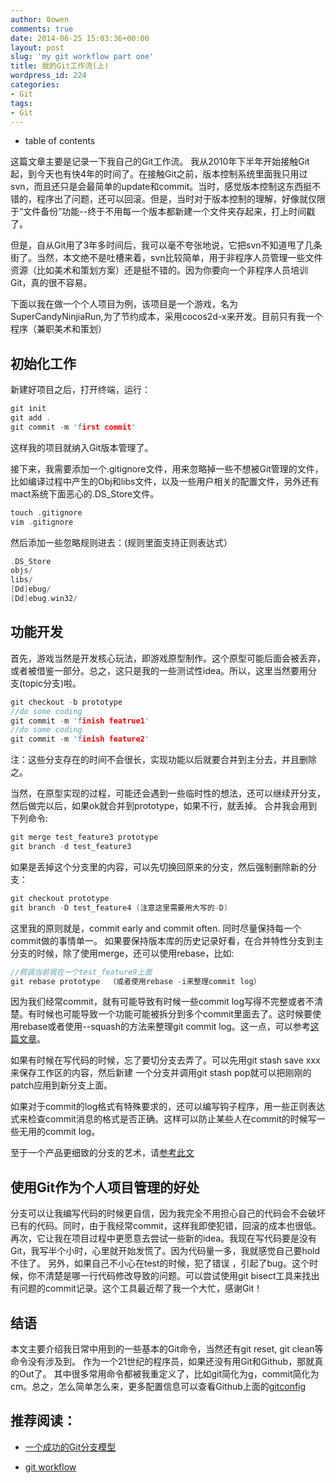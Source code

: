 ```yaml
---
author: 0owen
comments: true
date: 2014-06-25 15:03:36+00:00
layout: post
slug: 'my git workflow part one'
title: 我的Git工作流(上)
wordpress_id: 224
categories:
- Git
tags:
- Git
---
```


* table of contents
<!-- toc -->

这篇文章主要是记录一下我自己的Git工作流。
我从2010年下半年开始接触Git起，到今天也有快4年的时间了。在接触Git之前，版本控制系统里面我只用过svn，而且还只是会最简单的update和commit。当时，感觉版本控制这东西挺不错的，程序出了问题，还可以回滚。但是，当时对于版本控制的理解，好像就仅限于“文件备份”功能--终于不用每一个版本都新建一个文件夹存起来，打上时间戳了。

<!-- more -->

但是，自从Git用了3年多时间后，我可以毫不夸张地说，它把svn不知道甩了几条街了。当然，本文绝不是吐槽来着，svn比较简单，用于非程序人员管理一些文件资源（比如美术和策划方案）还是挺不错的。因为你要向一个非程序人员培训Git，真的很不容易。

下面以我在做一个个人项目为例，该项目是一个游戏，名为SuperCandyNinjiaRun,为了节约成本，采用cocos2d-x来开发。目前只有我一个程序（兼职美术和策划）

## 初始化工作

新建好项目之后，打开终端，运行：

```cpp
git init
git add .
git commit -m 'first commit'
```

这样我的项目就纳入Git版本管理了。

接下来，我需要添加一个.gitignore文件，用来忽略掉一些不想被Git管理的文件，比如编译过程中产生的Obj和libs文件，以及一些用户相关的配置文件，另外还有mact系统下面恶心的.DS_Store文件。

```cpp
touch .gitignore
vim .gitignore
```

然后添加一些忽略规则进去：(规则里面支持正则表达式）

```cpp
.DS_Store
objs/
libs/
[Dd]ebug/
[Dd]ebug.win32/
```

## 功能开发

首先，游戏当然是开发核心玩法，即游戏原型制作。这个原型可能后面会被丢弃，或者被借鉴一部分。总之，这只是我的一些测试性idea。所以，这里当然要用分支(topic分支)啦。

```cpp
git checkout -b prototype
//do some coding
git commit -m 'finish featrue1'
//do some coding
git commit -m 'finish feature2'
```
注：这些分支存在的时间不会很长，实现功能以后就要合并到主分去，并且删除之。

当然，在原型实现的过程，可能还会遇到一些临时性的想法，还可以继续开分支，然后做完以后，如果ok就合并到prototype，如果不行，就丢掉。
合并我会用到下列命令:

```cpp
git merge test_feature3 prototype
git branch -d test_feature3
```

如果是丢掉这个分支里的内容，可以先切换回原来的分支，然后强制删除新的分支：

```cpp
git checkout prototype
git branch -D test_feature4 (注意这里需要用大写的-D)
```

这里我的原则就是，commit early and commit often. 同时尽量保持每一个commit做的事情单一。 如果要保持版本库的历史记录好看，在合并特性分支到主分支的时候，除了使用merge，还可以使用rebase，比如:

```cpp
//假调当前我在一个test_feature9上面
git rebase prototype  （或者使用rebase -i来整理commit log）
```

因为我们经常commit，就有可能导致有时候一些commit log写得不完整或者不清楚。有时候也可能导致一个功能可能被拆分到多个commit里面去了。这时候要使用rebase或者使用--squash的方法来整理git commit log。这一点，可以参考[这篇文章](https://sandofsky.com/blog/git-workflow.html)。

如果有时候在写代码的时候，忘了要切分支去弄了。可以先用git stash save xxx来保存工作区的内容，然后新建 一个分支并调用git stash pop就可以把刚刚的patch应用到新分支上面。

如果对于commit的log格式有特殊要求的，还可以编写钩子程序，用一些正则表达式来检查commit消息的格式是否正确。这样可以防止某些人在commit的时候写一些无用的commit log。

至于一个产品更细致的分支的艺术，请[参考此文](http://nvie.com/posts/a-successful-git-branching-model/)

## 使用Git作为个人项目管理的好处

分支可以让我编写代码的时候更自信，因为我完全不用担心自己的代码会不会破坏已有的代码。同时，由于我经常commit，这样我即使犯错，回滚的成本也很低。再次，它让我在项目过程中更愿意去尝试一些新的idea。我现在写代码要是没有Git，我写半个小时，心里就开始发慌了。因为代码量一多，我就感觉自己要hold不住了。
另外，如果自己不小心在test的时候，犯了错误 ，引起了bug。这个时候，你不清楚是哪一行代码修改导致的问题。可以尝试使用git bisect工具来找出有问题的commit记录。这个工具最近帮了我一个大忙，感谢Git！

## 结语

本文主要介绍我日常中用到的一些基本的Git命令，当然还有git reset, git clean等命令没有涉及到。
作为一个21世纪的程序员，如果还没有用Git和Github，那就真的Out了。
其中很多常用命令都被我重定义了，比如git简化为g，commit简化为cm。总之，怎么简单怎么来，更多配置信息可以查看Github上面的[gitconfig](https://github.com/andyque/dotfiles/blob/master/.gitconfig)

## 推荐阅读：

  * [一个成功的Git分支模型](http://nvie.com/posts/a-successful-git-branching-model/)

  * [git workflow](https://sandofsky.com/blog/git-workflow.html)

